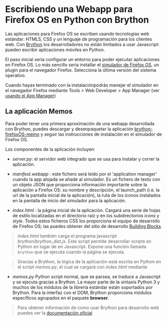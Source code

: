 Escribiendo una Webapp para Firefox OS en Python con Brython
============================================================

Las aplicaciones para Firefox OS se escriben usando tecnologías web estándar: HTML5, CSS y un lenguaje de programación para los clientes web. Con [Brython](http://brython.info) los desarrolladores no están limitados a usar Javascript: pueden escribir aplicaciones móviles en Python.

El paso inicial sería configurar un entorno para poder ejecutar aplicaciones en Firefox OS. Lo más sencillo seria installar el [simulador de Firefox OS](https://developer.mozilla.org/en-US/docs/Tools/Firefox_OS_Simulator), un plugin para el navegador Firefox. Selecciona la última versión del sistema operativo.

Cuando hayas terminado con la instalaciónpodrás manejar el simulador en el navegador Firefox mediante Tools > Web Developer > App Manager (ver [usando el App Manager](https://developer.mozilla.org/en-US/Firefox_OS/Using_the_App_Manager#Using_a_Firefox_OS_Simulator_Add-on))

La aplicación Memos
-------------------

Para poder tener una primera aproximación de una webapp desarrollada con Brython, puedes descargar y desenpaquetar la aplicación [brython-firefoxOS-memo](https://bitbucket.org/brython/brython-firefoxos-memos) y seguir las instrucciones de instalación en el simulador de Firefox OS.

Los componentes de la aplicación incluyen:

- *server.py*: el servidor web integrado que se usa para instalar y correr la aplicación.

- *manifest.webapp* : este fichero será leído por el 'application manager' cuando la app alojada se añade al simulador. Es un fichero de texto con un objeto JSON que proporciona información importante sobre la aplicación a Firefox OS: su nombre y descripción, el launch_path (i.e. la url de la pantalla inicial de la aplicación), la ruta de los iconos instalados en la pantalla de inicio del simulador para la aplicación.

- *index.html* : la página inicial de la aplicación. Cargará una serie de hojas de estilo localizadas en el directorio raíz y en los subdirectorios *icons* y *style*. Todos estos ficheros CSS los proporciona el equipo de desarrollo de Firefox OS; las puedes obtener del sitio de desarrollo [Building Blocks](https://github.com/buildingfirefoxos/Building-Blocks).

>*index.html* también carga el programa javascript *brython/brython_dist.js*. Este script permite desarrollar scripts en Python en lugar de en Javascript. Expone una función llamada `brython`  que se ejecuta cuando la página se ejecuta.

>    <body role="application" onload="brython(1)">

>Gracias a Brython, la lógica de la aplicación está escrita en Python en el script *memos.py*, el cual se cargará con *index.html* mediante

>    <script type="text/python" src="memos.py"></script>

- *memos.py* Python script normal, que se parsea, se traduce a Javascript y se ejecuta gracias a Brython. La mayor parte de la sintaxis Python 3 y muchos de los módulos de la librería estándar están soportados por Brython. Para la interfaz con el DOM, Brython proporciona módulos específicos agrupados en el paquete **browser**.

>Para obtener información de como usar Brython para desarrollo web puedes ver la [documentación oficial](http://brython.info)
